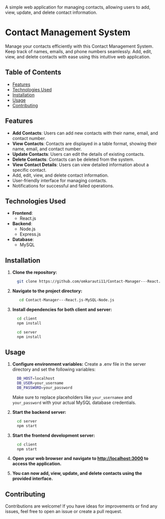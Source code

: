 A simple web application for managing contacts, allowing users to add, view, update, and delete contact information.

# Contact Management System

Manage your contacts efficiently with this Contact Management System. Keep track of names, emails, and phone numbers seamlessly. Add, edit, view, and delete contacts with ease using this intuitive web application.


## Table of Contents

- [Features](#features)
- [Technologies Used](#technologies-used)
- [Installation](#installation)
- [Usage](#usage)
- [Contributing](#contributing)


## Features

- **Add Contacts**: Users can add new contacts with their name, email, and contact number.
- **View Contacts**: Contacts are displayed in a table format, showing their name, email, and contact number.
- **Update Contacts**: Users can edit the details of existing contacts.
- **Delete Contacts**: Contacts can be deleted from the system.
- **View Contact Details**: Users can view detailed information about a specific contact.
- Add, edit, view, and delete contact information.
- User-friendly interface for managing contacts.
- Notifications for successful and failed operations.


## Technologies Used

- **Frontend**:
  - React.js
- **Backend**:
  - Node.js
  - Express.js
- **Database**:
  - MySQL

## Installation

1. **Clone the repository:**
   
   ```bash
     git clone https://github.com/omkarauti11/Contact-Manager---React.js-MySQL-Node.js.git
   ```

2. **Navigate to the project directory:**

   ```bash
      cd Contact-Manager---React.js-MySQL-Node.js
   ```

3. **Install dependencies for both client and server:**

   ```bash
     cd client
     npm install
   ```

   ```bash
     cd server
     npm install
   ```

   
## Usage

1. **Configure environment variables:**
   Create a .env file in the server directory and set the following variables:
   
   ```bash
     DB_HOST=localhost
     DB_USER=your_username
     DB_PASSWORD=your_password
   ```
   
   Make sure to replace placeholders like `your_usernamee` and `your_password` with your actual MySQL database credentials.
   
2. **Start the backend server:**

   ```bash
     cd server
     npm start
   ```
   
3. **Start the frontend development server:**

   ```bash
     cd client
     npm start
   ```

4. **Open your web browser and navigate to [http://localhost:3000](http://localhost:3000) to access the application.**
   
5. **You can now add, view, update, and delete contacts using the provided interface.**


## Contributing
   
   Contributions are welcome! If you have ideas for improvements or find any issues, feel free to open an issue or create a pull request.
